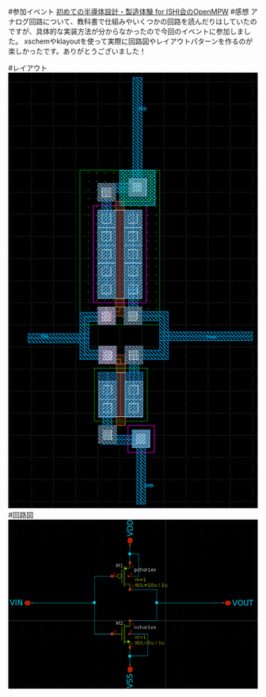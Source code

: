 #参加イベント
[初めての半導体設計・製造体験 for ISHI会のOpenMPW](https://ishikai.connpass.com/event/332952/)
#感想
アナログ回路について、教科書で仕組みやいくつかの回路を読んだりはしていたのですが、具体的な実装方法が分からなかったので今回のイベントに参加しました。
xschemやklayoutを使って実際に回路図やレイアウトパターンを作るのが楽しかったです。ありがとうございました！

#レイアウト
![layout.png](layout.png)
#回路図
![schematic.png](schematic.png)